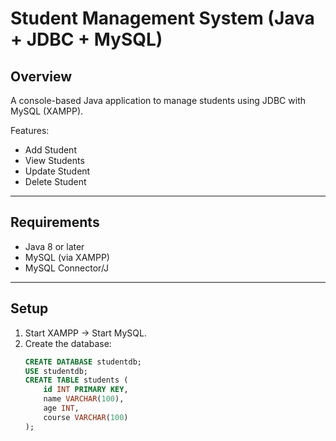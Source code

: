 # Student Management System (Java + JDBC + MySQL)

## Overview
A console-based Java application to manage students using JDBC with MySQL (XAMPP).  

Features:
- Add Student
- View Students
- Update Student
- Delete Student

---

## Requirements
- Java 8 or later
- MySQL (via XAMPP)
- MySQL Connector/J

---

## Setup
1. Start XAMPP → Start MySQL.  
2. Create the database:
   ```sql
   CREATE DATABASE studentdb;
   USE studentdb;
   CREATE TABLE students (
       id INT PRIMARY KEY,
       name VARCHAR(100),
       age INT,
       course VARCHAR(100)
   );

